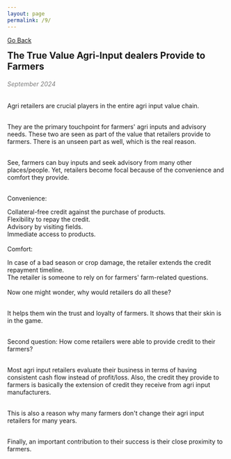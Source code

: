 ```yaml
---
layout: page
permalink: /9/
---
```

[Go Back](/blog/)
<h2 style="margin: 0;">The True Value Agri-Input dealers Provide to Farmers</h2><dr>
<h6 style="color: #7D7D7D;" >September 2024</h6>
Agri retailers are crucial players in the entire agri input value chain.<br><br>

They are the primary touchpoint for farmers' agri inputs and advisory needs. These two are seen as part of the value that retailers provide to farmers. There is an unseen part as well, which is the real reason.<br><br>

See, farmers can buy inputs and seek advisory from many other places/people. Yet, retailers become focal because of the convenience and comfort they provide.<br><br>

Convenience:<br>

Collateral-free credit against the purchase of products.<br>
Flexibility to repay the credit.<br>
Advisory by visiting fields.<br>
Immediate access to products.<br><br>
Comfort:<br>

In case of a bad season or crop damage, the retailer extends the credit repayment timeline.<br>
The retailer is someone to rely on for farmers' farm-related questions.<br><br>
Now one might wonder, why would retailers do all these?<br><br>

It helps them win the trust and loyalty of farmers. It shows that their skin is in the game.<br><br>

Second question: How come retailers were able to provide credit to their farmers?<br><br>

Most agri input retailers evaluate their business in terms of having consistent cash flow instead of profit/loss. Also, the credit they provide to farmers is basically the extension of credit they receive from agri input manufacturers.<br><br>

This is also a reason why many farmers don't change their agri input retailers for many years.<br><br>

Finally, an important contribution to their success is their close proximity to farmers.<br><br>